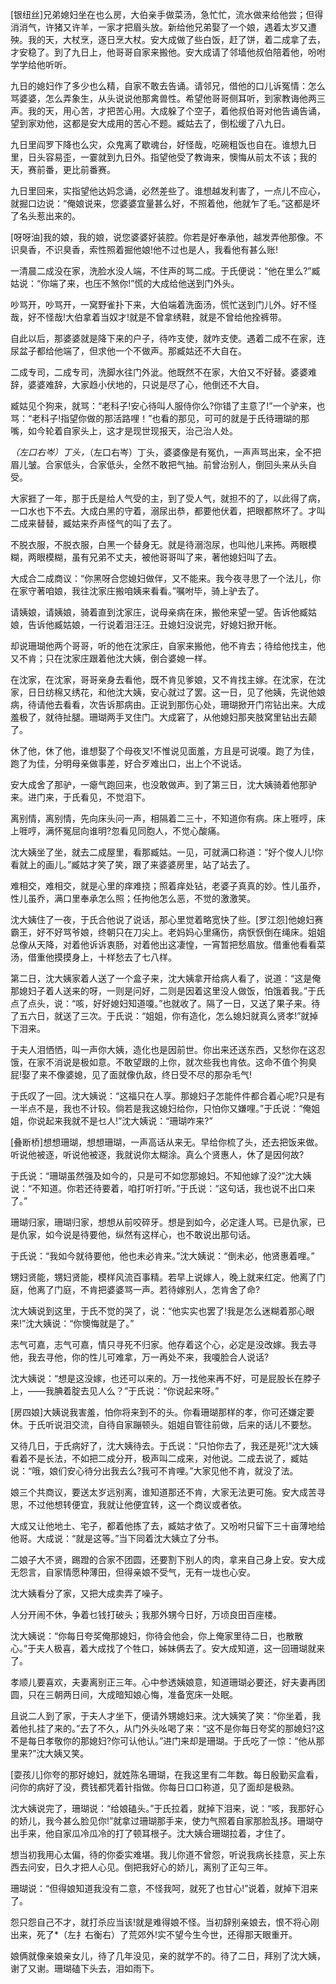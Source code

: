 <!-- { "loadSidebar": true } -->
[银纽丝]兄弟媳妇坐在也么房，大伯亲手做菜汤，急忙忙，流水做来给他尝；但得消消气，许猪又许羊，一家才把眉头放。新给他兄弟娶了一个娘，遇着太岁又遭殃。我的天，大杖烹，逐日烹大杖。安大成做了些白饭，赶了饼，着二成拿了去，才安稳了。到了九日上，他哥哥自家来搬他。安大成请了邻墙他叔伯陪着他，吩咐学学给他听听。

九日的媳妇作了多少也么精，自家不敢去告诵。请邻兄，借他的口儿诉冤情：怎么骂婆婆，怎么弄象生，从头说说他那禽兽性。希望他哥哥侧耳听，到家教诲他两三声。我的天，用心苦，才把苦心用。大成躲了个空子，着他叔伯哥对他告诵告诵，望到家劝他，这都是安大成用的苦心不题。臧姑去了，倒松缓了八九日。

九日里阎罗下降也么灾，众鬼离了歇魂台，好怪哉，吃碗粗饭也自在。谁想九日里，日头容易歪，一霎就到九日外。指望他受了教诲来，懊悔从前太不该；我的天，赛前番，更比前番赛。

九日里回来，实指望他达妈念诵，必然差些了。谁想越发利害了，一点儿不应心，就掘口边说：“俺娘说来，您婆婆宜量甚么好，不照着他，他就乍了毛。”这都是坏了名头惹出来的。

[呀呀油]我的娘，我的娘，说您婆婆好装腔。你若是好奉承他，越发弄他那像。不识臭香，不识臭香，索性照着掘他娘!他不过也是人，我看他有甚么账!

一清晨二成没在家，洗脸水没人端，不住声的骂二成。于氏便说：“他在里么?”臧姑说：“你端了来，也压不煞你!”慌的大成给他送到门外头。

吵骂开，吵骂开，一窝野雀扑下来，大伯端着洗面汤，慌忙送到门儿外。好不怪哉，好不怪哉!大伯拿着当奴才!就是不曾拿绣鞋，就是不曾给他拴裤带。

自此以后，那婆婆就是降下来的户子，待咋支使，就咋支使。遇着二成不在家，连尿盆子都给他端了，但求他一个不做声。那臧姑还不大自在。

二成专司，二成专司，洗脚水往门外泚。他既然不在家，大伯又不好替。婆婆难辞，婆婆难辞，大家趋小伏地的，只说是尽了心，他倒还不大自。

臧姑见个狗来，就骂：“老科子!安心待叫人服侍你么?你错了主意了!”一个驴来，也骂：“老科子!指望你做的那活路哩！”也看的那见，可可的就是于氏待珊瑚的那嘴，如今轮着自家头上，这才是现世现报天，治己治人处。

*（左口右岑）丁头，*（左口右岑）丁头，婆婆像是有冤仇，一声声骂出来，全不把眉儿皱。合家低头，合家低头，全然不敢把气抽。前曾治别人，倒回头来从头自受。

大家捱了一年，那于氏是给人气受的主，到了受人气，就担不的了，以此得了病，一口水也下不去。大成白黑的守着，溺尿出恭，都要他伏着，把眼都熬坏了。才叫二成来替替，臧姑来乔声怪气的叫了去了。

不脱衣服，不脱衣服，白黑一个替身无。就是待溺泡尿，也叫他儿来抪。两眼模糊，两眼模糊，虽有兄弟不丈夫，被他哥哥叫了来，著他媳妇叫了去。

大成合二成商议：“你黑呀合您媳妇做伴，又不能来。我今夜寻思了一个法儿，你在家守著咱娘，我往沈家庄搬咱姨来看看。”嘱咐毕，骑上驴去了。

请姨娘，请姨娘，骑着直到沈家庄，说母亲病在床，搬他来望一望。告诉他臧姑娘，告诉他臧姑娘，一行说着泪汪汪。丑媳妇没说完，好媳妇掀开帐。

却说珊瑚他两个哥哥，听的他在沈家庄，自家来搬他，他不肯去；待给他找主，他又不肯；只在沈家庄跟着他沈大姨，倒合婆媳一样。

在沈家，在沈家，哥哥亲身去看他，既不肯见爹娘，又不肯找主嫁。在沈家，在沈家，日日纺棉又绣花，和他沈大姨，安心就过了罢。这一日，见了他姨，先说他娘病，待请他去看看，次告诉那病由。正说到那伤心处，珊瑚掀开门帘钻出来。大成羞极了，就待扯腿。珊瑚两手叉住门。大成窘了，从他媳妇那夹肢窝里钻出去颠了。

休了他，休了他，谁想娶了个母夜叉!不惟说见面羞，方且是可说嗄。跑了为佳，跑了为佳，分明母亲做事差，好合歹难出口，出上个不说话。

安大成舍了那驴，一瘪气跑回来，也没敢做声。到了第三日，沈大姨骑着他那驴来。进门来，于氏看见，不觉泪下。

离别情，离别情，先向床头问一声，相隔着二三十，不知道你有病。床上啀哼，床上啀哼，满怀冤屈向谁明?忽看见同胞人，不觉心酸痛。

沈大姨坐了坐，就去二成屋里，看那臧姑。一见，可就满口称道：“好个俊人儿!你看就上的画儿。”臧姑才笑了笑，跟了来婆婆房里，站了站去了。

难相交，难相交，就是心里的痒难挠；照着痒处钻，老婆子真真的妙。性儿虽乔，性儿虽乔，满口里奉承怎么照；任拘他怎么恶，不觉的激激笑。

沈大姨住了一夜，于氏合他说了说话，那心里觉着略宽快了些。[罗江怨]他媳妇赛霸王，好不好骂爷娘，终朝只在刀尖上。老妈妈心里痛伤，病恹恹倒在绳床。姐姐总像从天降，对着他诉诉衷肠，对着他出这凄惶，一宵暂把愁眉放。借重他看看菜汤，借重他摸摸身上，十样愁去了七八样。

第二日，沈大姨家着人送了一个盒子来，沈大姨拿开给病人看了，说道：“这是俺那媳妇子着人送来的呀，一则是问好，二则是因着这里没人做饭，怕饿着我。”于氏点了点头，说：“咳，好好媳妇知道嗄。”也就收了。隔了一日，又送了果子来。待了五六日，就送了三次。于氏说：“姐姐，你有造化，怎么媳妇就真么贤孝!”就掉下泪来。

于夫人泪恓恓，叫一声你大姨，造化也是因前世。你出来还送东西，又愁你在这忍饿，在家不消说是极如意。不敢望跟的上你，就次些我也肯依。这命不值个狗臭屁!娶了来不像婆媳，见了面就像仇敌，终日受不尽的那杂毛气!

于氏叹了一回。沈大姨说：“这福只在人享。那媳妇子怎能件件都合着心呢?只是有一半点不是，我也不计较。倘若是我这媳妇给你，只怕你又嫌哩。”于氏说：“俺姐姐，你说起来我就不是乜人!”沈大姨说：“珊瑚咋来?”

[叠断桥]想想珊瑚，想想珊瑚，一声高话从来无。早给你梳了头，还去把饭来做。听说他被逐，听说他被逐，我就说你太糊涂。真么个贤惠人，休了是因何故?

于氏说：“珊瑚虽然强及如今的，只是可不如您那媳妇。不知他嫁了没?”沈大姨说：“不知道。你若还待要着，咱打听打听。”于氏说：“这句话，我也说不出口来了。”

珊瑚归家，珊瑚归家，想想从前咬碎牙。想是到如今，必定逢人骂。已是仇家，已是仇家，如今说是待要他，纵然有这样心，也不敢说出那句话。

于氏说：“我如今就待要他，他也未必肯来。”沈大姨说：“倒未必，他贤惠着哩。”

甥妇贤能，甥妇贤能，模样风流百事精。若早上说嫁人，晚上就来红定。他离了门庭，他离了门庭，不肯把婆婆骂一声。若待嫁别人，怎肯舍了命?

沈大姨说到这里，于氏不觉的哭了，说：“他实实也罢了!我是怎么迷糊着那心眼来!”沈大姨说：“你懊悔就是了。”

志气可嘉，志气可嘉，情只寻死不归家。他存着这个心，必定是没改嫁。我去寻他，我去寻他，你的性儿可难拿，万一再处不来，我嗄脸合人说话?

沈大姨说：“想是这没嫁，也还可以来的。万一找他来再不好，可是屁股长在脖子上，——我腆着腚去见人么？”于氏说：“你说起来呀。”

[房四娘]大姨说我害羞，怕你将来到不的头。你看珊瑚那样的孝，你可还嫌定要休。于氏听说泪交流，自待自家蹦顿头。姐姐自管往前做，后来的话儿不要愁。

又待几日，于氏病好了，沈大姨待去。于氏说：“只怕你去了，我还是死!”沈大姨看着不是长法，不如把二成分开，极声叫二成来，对他说。二成去说了，臧姑说：“哦，娘们安心待分出我去么?我可不肯哩。”大家见他不肯，就没了法。

娘三个共商议，要送太岁远别离，谁知道那还不肯，大家无法更可施。安大成苦寻思，不过他想转便宜，我就让他便宜转，这一个商议或者依。

大成又让他地土、宅子，都着他拣了去，臧姑才依了。又吩咐只留下三十亩薄地给他哥。大成说：“就是这等。”当下同着沈大姨立了分书。

二娘子大不贤，踢蹬的合家不团圆，还要割下别人的肉，拿来自己身上安。安大成无怨言，自家情愿种薄田，但得亲娘不受气，无有一垅也心安。

沈大姨看分了家，又把大成卖弄了噪子。

人分开闹不休，争着乜钱打破头；我那外甥今日好，万顷良田百座楼。

沈大姨说：“你每日夸奖俺那媳妇，你待会他会，你上俺家里待二日，也散散心。”于夫人极喜，着大成找了个牲口，姊妹俩去了。安大成知道，这一回珊瑚就来了。

孝顺儿要喜欢，夫妻离别正三年。心中参透姨娘意，知道珊瑚必要还，好夫妻再团圆，只在三朝两日间，大成暗知娘心悔，准备宽床一处眠。

且说二人到了家，于夫人才坐下，便请外甥媳妇来。沈大姨笑了笑：“你坐着，我着他扎挂了来的。”去了不久，从门外头吆喝了来：“这不是你每日夸奖的那媳妇?这不是每日孝敬你的那媳妇?你可认他认。”进门来却是珊瑚。于氏吃了一惊：“他从那里来?”沈大姨又笑。

[耍孩儿]你夸的那好媳妇，就姓陈名珊瑚，在我这里有二年数。每日殷勤买盒看，问你的病好了没，费钱都凭着针指做。你每日口口称道，见了面却是极熟。

沈大姨说完了，珊瑚说：“给娘磕头。”于氏拉着，就掉下泪来，说：“咳，我那好心的娇儿，我今甚么脸见你!”就拿过珊瑚那手来，使力气照着自家那脸乱拸。珊瑚夺出手来，他自家瓜冷瓜冷的打了顿耳根子。沈大姨合珊瑚拉着，才住了。

想当初我用心太偏，待的你委实难堪。我儿你道不曾怨，听说我病长挂意，买上东西去问安，日久才把人心见。倒把我好心的娇儿，离别了正勾三年。

珊瑚说：“但得娘知道我没有二意，不怪我呵，就死了也甘心!”说着，就掉下泪来了。

怨只怨自己不才，就打杀应当该!就是难得娘不怪。当初辞别亲娘去，恨不将心刚出来，死了*（左扌右衡右）了荒郊外!实不望今生今世，还得那天眼重开。

娘俩就像亲娘亲女儿，待了几年没见，亲的就学不的。待了二日，拜别了沈大姨，谢了又谢。珊瑚磕下头去，泪如雨下。

